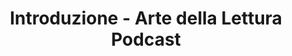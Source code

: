---
title: Introduzione - Arte della Lettura Podcast
layout: post
type: extra
categories: [Generico]
keywords: [introduzione]
description: Una breve introduzione per spiegare quello che sarà Arte della Lettura Podcast.
summary: Una breve introduzione per spiegare quello che sarà Arte della Lettura Podcast.
file: ep0_intro
duration: "1284" #in seconds
length: "21:24"
cover: /assets/img/cover.png
videoid: eZzKgW8KBME
---